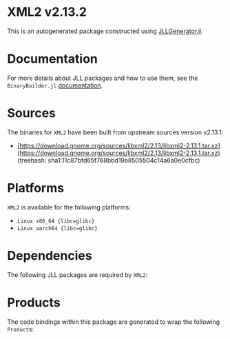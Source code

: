 # XML2 v2.13.2
This is an autogenerated package constructed using [JLLGenerator.jl](https://github.com/JuliaPackaging/BinaryBuilder2.jl/tree/main/JLLGenerator.jl).

# Documentation
For more details about JLL packages and how to use them, see the `BinaryBuilder.jl` [documentation](https://docs.binarybuilder.org/stable/jll/).

# Sources
The binaries for `XML2` have been built from upstream sources version v2.13.1:

 - [https://download.gnome.org/sources/libxml2/2.13/libxml2-2.13.1.tar.xz](https://download.gnome.org/sources/libxml2/2.13/libxml2-2.13.1.tar.xz) (treehash: sha1:11c87bfd65f768bbd19a8505504c14a6a0e0cfbc)
# Platforms

`XML2` is available for the following platforms:

 - `Linux x86_64 {libc=glibc}`
 - `Linux aarch64 {libc=glibc}`
# Dependencies
The following JLL packages are required by `XML2`:

# Products

The code bindings within this package are generated to wrap the following `Product`s:
<TODO>

